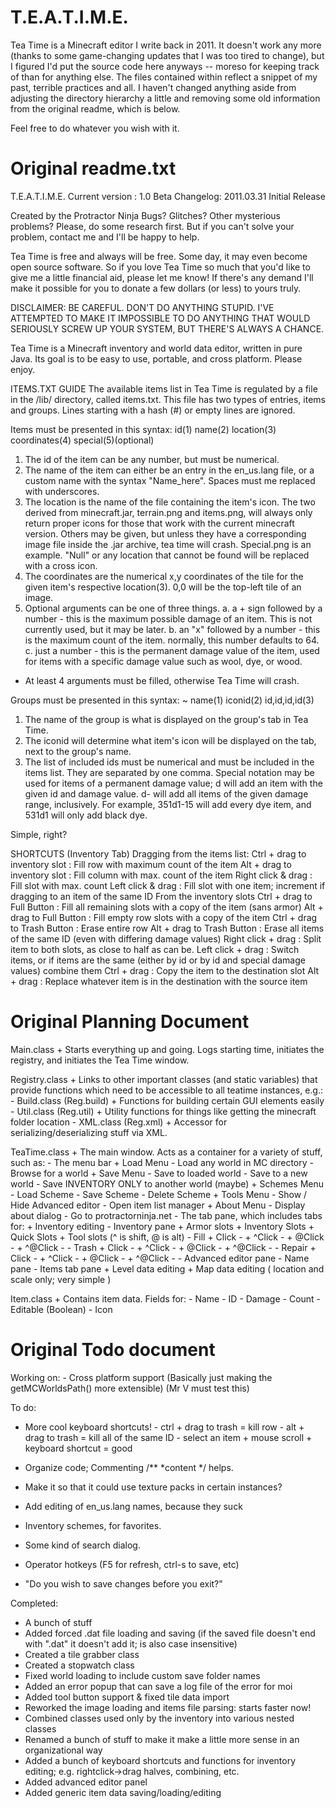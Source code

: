# T.E.A.T.I.M.E.
Tea Time is a Minecraft editor I write back in 2011. It doesn't work any more (thanks to some game-changing updates that I was too tired to change), but I figured I'd put the source code here anyways -- moreso for keeping track of than for anything else. The files contained within reflect a snippet of my past, terrible practices and all. I haven't changed anything aside from adjusting the directory hierarchy a little and removing some old information from the original readme, which is below.

Feel free to do whatever you wish with it.

# Original readme.txt
T.E.A.T.I.M.E.
Current version : 1.0 Beta
Changelog:
    2011.03.31 Initial Release

Created by the Protractor Ninja Bugs? Glitches? Other mysterious
problems? Please, do some research first. But if you can't solve your
problem, contact me and I'll be happy to help.

Tea Time is free and always will be free. Some day, it may even become
open source software. So if you love Tea Time so much that you'd like to
give me a little financial aid,  please let me know! If there's any
demand I'll make it possible for you to donate a few dollars (or less)
to yours truly.

DISCLAIMER: BE CAREFUL. DON'T DO ANYTHING STUPID. I'VE ATTEMPTED TO MAKE
IT IMPOSSIBLE TO DO ANYTHING THAT WOULD SERIOUSLY SCREW UP YOUR SYSTEM,
BUT THERE'S ALWAYS A CHANCE.

Tea Time is a Minecraft inventory and world data editor, written in pure
Java. Its goal is to be easy to use, portable, and cross platform.
Please enjoy.

ITEMS.TXT GUIDE 
The available items list in Tea Time is regulated by a
file in the /lib/ directory, called items.txt. This file has two types
of entries, items and groups. Lines starting with a hash (#) or empty
lines are ignored.

Items must be presented in this syntax:
id(1) name(2) location(3) coordinates(4) special(5)(optional)

1. The id of the item can be any number, but must be numerical.
2. The name of the item can either be an entry in the en_us.lang
    file, or a custom name with the syntax "Name_here". Spaces must
    me replaced with underscores.
3. The location is the name of the file containing the item's icon.
    The two derived from minecraft.jar, terrain.png and items.png,
    will always only return proper icons for those that work with 
    the current minecraft version. Others may be given, but unless
    they have a corresponding image file inside the .jar archive,
    tea time will crash. Special.png is an example. "Null" or any
    location that cannot be found will be replaced with a cross icon.
4. The coordinates are the numerical x,y coordinates of the tile for
    the given item's respective location(3). 0,0 will be the top-left
    tile of an image.
5. Optional arguments can be one of three things.
    a. a + sign followed by a number - this is the maximum possible damage
        of an item. This is not currently used, but it may be later.
    b. an "x" followed by a number - this is the maximum count of the item.
        normally, this number defaults to 64.
    c. just a number - this is the permanent damage value of the item, used
        for items with a specific damage value such as wool, dye, or wood.

* At least 4 arguments must be filled, otherwise Tea Time will crash.

Groups must be presented in this syntax:
~ name(1) iconid(2) id,id,id,id(3)

1. The name of the group is what is displayed on the group's tab in Tea Time.
2. The iconid will determine what item's icon will be displayed on the tab,
    next to the group's name.
3. The list of included ids must be numerical and must be included in the items 
    list. They are separated by one comma. Special notation may be used for 
    items of a permanent damage value; <id>d<number> will add an item with
    the given id and damage value. <id>d<number>-<number> will add all items
    of the given damage range, inclusively. For example, 351d1-15 will add
    every dye item, and 531d1 will only add black dye.

Simple, right?


SHORTCUTS (Inventory Tab)
Dragging from the items list:
    Ctrl + drag to inventory slot : Fill row with maximum count of the item
    Alt + drag to inventory slot  : Fill column with max. count of the item
    Right click & drag            : Fill slot with max. count
    Left click & drag             : Fill slot with one item; increment if dragging to an item of the same ID
From the inventory slots
    Ctrl + drag to Full Button    : Fill all remaining slots with a copy of the item (sans armor)
    Alt + drag to Full Button     : Fill empty row slots with a copy of the item
    Ctrl + drag to Trash Button   : Erase entire row
    Alt + drag to Trash Button    : Erase all items of the same ID (even with differing damage values)
    Right click + drag            : Split item to both slots, as close to half as can be.
    Left click + drag             : Switch items, or if items are the same (either by id or by id and special damage values) combine them
    Ctrl + drag                   : Copy the item to the destination slot
    Alt + drag                    : Replace whatever item is in the destination with the source item

# Original Planning Document
Main.class
    + Starts everything up and going. Logs starting time, initiates the registry, and initiates the Tea Time window.
    
Registry.class
    + Links to other important classes (and static variables) that provide functions which need to be accessible to all teatime instances, e.g.:
    - Build.class (Reg.build)
        + Functions for building certain GUI elements easily
    - Util.class (Reg.util)
        + Utility functions for things like getting the minecraft folder location
    - XML.class (Reg.xml)
        + Accessor for serializing/deserializing stuff via XML.
    
TeaTime.class
    + The main window. Acts as a container for a variety of stuff, such as:
        - The menu bar
            + Load Menu
                - Load any world in MC directory
                - Browse for a world
            + Save Menu
                - Save to loaded world
                - Save to a new world
                - Save INVENTORY ONLY to another world (maybe)
            + Schemes Menu
                - Load Scheme
                - Save Scheme
                - Delete Scheme
            + Tools Menu
                - Show / Hide Advanced editor
                - Open item list manager
            + About Menu
                - Display about dialog
                - Go to protractorninja.net
        - The tab pane, which includes tabs for:
            + Inventory editing
                - Inventory pane
                    + Armor slots
                    + Inventory Slots
                    + Quick Slots
                    + Tool slots (^ is shift, @ is alt)
                        - Fill
                            + Click   - 
                            + ^Click  -
                            + @Click  -
                            + ^@Click -
                        - Trash
                            + Click   - 
                            + ^Click  -
                            + @Click  -
                            + ^@Click -
                        - Repair
                            + Click   - 
                            + ^Click  -
                            + @Click  -
                            + ^@Click -
                - Advanced editor pane
                - Name pane
                - Items tab pane
            + Level data editing
            + Map data editing ( location and scale only; very simple )
            
Item.class
    + Contains item data. Fields for:
        - Name
        - ID
        - Damage
        - Count
        - Editable (Boolean)
        - Icon

# Original Todo document

Working on:
    - Cross platform support (Basically just making the getMCWorldsPath() more extensible) 
     (Mr V must test this)
     
To do:
- More cool keyboard shortcuts!
        - ctrl + drag to trash = kill row
        - alt + drag to trash = kill all of the same ID
        - select an item + mouse scroll + keyboard shortcut = good
        
- Organize code; Commenting /** *content */ helps.
- Make it so that it could use texture packs in certain instances?
- Add editing of en_us.lang names, because they suck 
- Inventory schemes, for favorites.
- Some kind of search dialog.
- Operator hotkeys (F5 for refresh, ctrl-s to save, etc)
- "Do you wish to save changes before you exit?"
    
Completed:
- A bunch of stuff
- Added forced .dat file loading and saving (if the saved file doesn't end with ".dat" it doesn't add it; is also case insensitive)
- Created a tile grabber class
- Created a stopwatch class
- Fixed world loading to include custom save folder names
- Added an error popup that can save a log file of the error for moi
- Added tool button support & fixed tile data import
- Reworked the image loading and items file parsing: starts faster now!
- Combined classes used only by the inventory into various nested classes
- Renamed a bunch of stuff to make it make a little more sense in an organizational way
- Added a bunch of keyboard shortcuts and functions for inventory editing; e.g. rightclick->drag halves, combining, etc.
- Added advanced editor panel
- Added generic item data saving/loading/editing